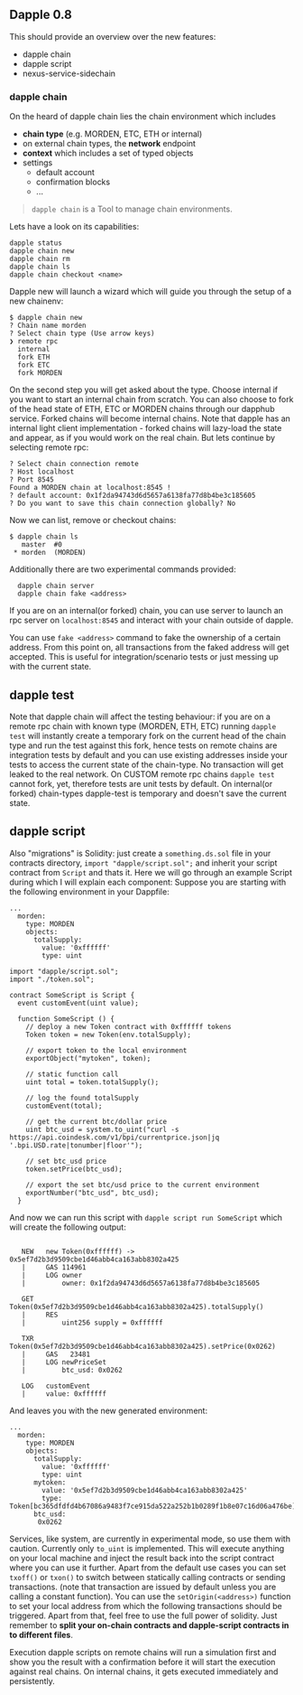 ## Dapple 0.8

This should provide an overview over the new features:

* dapple chain
* dapple script
* nexus-service-sidechain

### dapple chain
On the heard of dapple chain lies the chain environment which
includes
* **chain type** (e.g. MORDEN, ETC, ETH or internal)
* on external chain types, the **network** endpoint
* **context** which includes a set of typed objects
* settings
  * default account
  * confirmation blocks
  * ...

> `dapple chain` is a Tool to manage chain environments.

Lets have a look on its capabilities:
```
dapple status
dapple chain new
dapple chain rm
dapple chain ls
dapple chain checkout <name>
```

Dapple new will launch a wizard which will guide you through the setup of a new chainenv:

```
$ dapple chain new
? Chain name morden
? Select chain type (Use arrow keys)
❯ remote rpc
  internal
  fork ETH
  fork ETC
  fork MORDEN
```
On the second step you will get asked about the type. Choose
internal if you want to start an internal chain from scratch.
You can also choose to fork of the head state of ETH, ETC or MORDEN chains through our dapphub service. Forked chains will become internal chains. Note that dapple has an internal light client implementation - forked chains will lazy-load the state and appear, as if you would work on the real chain. But lets continue by selecting remote rpc:

```
? Select chain connection remote
? Host localhost
? Port 8545
Found a MORDEN chain at localhost:8545 !
? default account: 0x1f2da94743d6d5657a6138fa77d8b4be3c185605
? Do you want to save this chain connection globally? No
```

Now we can list, remove or checkout chains:
```
$ dapple chain ls
   master  #0
 * morden  (MORDEN)
```

Additionally there are two experimental commands provided:
```
  dapple chain server
  dapple chain fake <address>
```

If you are on an internal(or forked) chain, you can use server to launch an rpc server on `localhost:8545` and interact with your chain outside of dapple.

You can use `fake <address>` command to fake the ownership of a certain address. From this point on, all transactions from the faked address will get accepted. This is useful for integration/scenario tests or just messing up with the current state.

## dapple test
Note that dapple chain will affect the testing behaviour: if you are on a remote rpc chain with known type (MORDEN, ETH, ETC) running `dapple test` will instantly create a temporary fork on the current head of the chain type and run the test against this fork, hence tests on remote chains are integration tests by default and you can use existing addresses inside your tests to access the current state of the chain-type. No transaction will get leaked to the real network. On CUSTOM remote rpc chains `dapple test` cannot fork, yet, therefore tests are unit tests by default. On internal(or forked) chain-types dapple-test is temporary and doesn't save the current state.

## dapple script
Also "migrations" is Solidity: just create a `something.ds.sol` file in your contracts directory, `import "dapple/script.sol";` and inherit your script contract from `Script` and thats it. Here we will go through an example Script during which I will explain each component:
Suppose you are starting with the following environment in your Dappfile:
```
...
  morden:
    type: MORDEN
    objects:
      totalSupply:
        value: '0xffffff'
        type: uint
```

```
import "dapple/script.sol";
import "./token.sol";

contract SomeScript is Script {
  event customEvent(uint value);

  function SomeScript () {
    // deploy a new Token contract with 0xffffff tokens
    Token token = new Token(env.totalSupply);

    // export token to the local environment
    exportObject("mytoken", token);

    // static function call
    uint total = token.totalSupply();

    // log the found totalSupply
    customEvent(total);

    // get the current btc/dollar price
    uint btc_usd = system.to_uint("curl -s https://api.coindesk.com/v1/bpi/currentprice.json|jq '.bpi.USD.rate|tonumber|floor'");

    // set btc_usd price
    token.setPrice(btc_usd);

    // export the set btc/usd price to the current environment
    exportNumber("btc_usd", btc_usd);
  }
```

And now we can run this script with `dapple script run SomeScript`
which will create the following output:
```

   NEW   new Token(0xffffff) -> 0x5ef7d2b3d9509cbe1d46abb4ca163abb8302a425
   |     GAS 114961
   |     LOG owner
   |         owner: 0x1f2da94743d6d5657a6138fa77d8b4be3c185605

   GET   Token(0x5ef7d2b3d9509cbe1d46abb4ca163abb8302a425).totalSupply()
   |     RES
   |         uint256 supply = 0xffffff

   TXR   Token(0x5ef7d2b3d9509cbe1d46abb4ca163abb8302a425).setPrice(0x0262)
   |     GAS   23481
   |     LOG newPriceSet
   |         btc_usd: 0x0262

   LOG   customEvent
   |     value: 0xffffff

```

And leaves you with the new generated environment:
```
...
  morden:
    type: MORDEN
    objects:
      totalSupply:
        value: '0xffffff'
        type: uint
      mytoken:
        value: '0x5ef7d2b3d9509cbe1d46abb4ca163abb8302a425'
        type: Token[bc365dfdfd4b67086a9483f7ce915da522a252b1b0289f1b8e07c16d06a476be]
      btc_usd:
       0x0262
```

Services, like system, are currently in experimental mode, so use them with caution. Currently only `to_uint` is implemented. This will execute anything on your local machine and inject the result back into the script contract where you can use it further.
Apart from the default use cases you can set `txoff()` or `txon()` to switch between statically calling contracts or sending transactions. (note that transaction are issued by default unless you are calling a constant function).
You can use the `setOrigin(<address>)` function to set your local address from which the following transactions should be triggered. Apart from that, feel free to use the full power of solidity. Just remember to **split your on-chain contracts and dapple-script contracts in to different files**.

Execution dapple scripts on remote chains will run a simulation first and show you the result with a confirmation before it will start the execution against real chains. On internal chains, it gets executed immediately and persistently.
